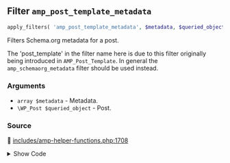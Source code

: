 ## Filter `amp_post_template_metadata`

```php
apply_filters( 'amp_post_template_metadata', $metadata, $queried_object );
```

Filters Schema.org metadata for a post.

The &#039;post_template&#039; in the filter name here is due to this filter originally being introduced in `AMP_Post_Template`. In general the `amp_schemaorg_metadata` filter should be used instead.

### Arguments

* `array $metadata` - Metadata.
* `\WP_Post $queried_object` - Post.

### Source

:link: [includes/amp-helper-functions.php:1708](/includes/amp-helper-functions.php#L1708)

<details>
<summary>Show Code</summary>

```php
$metadata = apply_filters( 'amp_post_template_metadata', $metadata, $queried_object );
```

</details>
